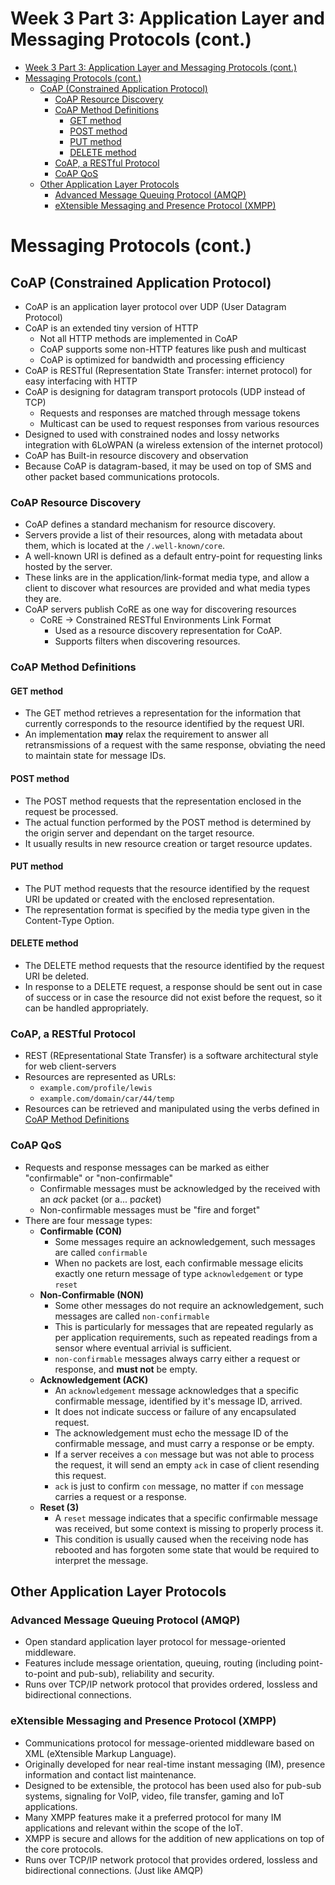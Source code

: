 # Week 3 Part 3: Application Layer and Messaging Protocols (cont.)

- [Week 3 Part 3: Application Layer and Messaging Protocols (cont.)](#week-3-part-3-application-layer-and-messaging-protocols-cont)
- [Messaging Protocols (cont.)](#messaging-protocols-cont)
  - [CoAP (Constrained Application Protocol)](#coap-constrained-application-protocol)
    - [CoAP Resource Discovery](#coap-resource-discovery)
    - [CoAP Method Definitions](#coap-method-definitions)
      - [GET method](#get-method)
      - [POST method](#post-method)
      - [PUT method](#put-method)
      - [DELETE method](#delete-method)
    - [CoAP, a RESTful Protocol](#coap-a-restful-protocol)
    - [CoAP QoS](#coap-qos)
  - [Other Application Layer Protocols](#other-application-layer-protocols)
    - [Advanced Message Queuing Protocol (AMQP)](#advanced-message-queuing-protocol-amqp)
    - [eXtensible Messaging and Presence Protocol (XMPP)](#extensible-messaging-and-presence-protocol-xmpp)

# Messaging Protocols (cont.)

## CoAP (Constrained Application Protocol)
- CoAP is an application layer protocol over UDP (User Datagram Protocol)
- CoAP is an extended tiny version of HTTP
  - Not all HTTP methods are implemented in CoAP
  - CoAP supports some non-HTTP features like push and multicast
  - CoAP is optimized for bandwidth and processing efficiency
- CoAP is RESTful (Representation State Transfer: internet protocol) for easy interfacing with HTTP
- CoAP is designing for datagram transport protocols (UDP instead of TCP)
  - Requests and responses are matched through message tokens
  - Multicast can be used to request responses from various resources
- Designed to used with constrained nodes and lossy networks integration with 6LoWPAN (a wireless extension of the internet protocol)
- CoAP has Built-in resource discovery and observation
- Because CoAP is datagram-based, it may be used on top of SMS and other packet based communications protocols.

### CoAP Resource Discovery
- CoAP defines a standard mechanism for resource discovery.
- Servers provide a list of their resources, along with metadata about them, which is located at the `/.well-known/core`.
- A well-known URI is defined as a default entry-point for requesting links hosted by the server.
- These links are in the application/link-format media type, and allow a client to discover what resources are provided and what media types they are.
- CoAP servers publish CoRE as one way for discovering resources
  - CoRE -> Constrained RESTful Environments Link Format
    - Used as a resource discovery representation for CoAP.
    - Supports filters when discovering resources.

### CoAP Method Definitions

#### GET method
- The GET method retrieves a representation for the information that currently corresponds to the resource identified by the request URI.
- An implementation **may** relax the requirement to answer all retransmissions of a request with the same response, obviating the need to maintain state for message IDs.

#### POST method
- The POST method requests that the representation enclosed in the request be processed. 
- The actual function performed by the POST method is determined by the origin server and dependant on the target resource.
- It usually results in new resource creation or target resource updates.

#### PUT method
- The PUT method requests that the resource identified by the request URI be updated or created with the enclosed representation.
- The representation format is specified by the media type given in the Content-Type Option.

#### DELETE method
- The DELETE method requests that the resource identified by the request URI be deleted.
- In response to a DELETE request, a response should be sent out in case of success or in case the resource did not exist before the request, so it can be handled appropriately.

### CoAP, a RESTful Protocol
- REST (REpresentational State Transfer) is a software architectural style for web client-servers
- Resources are represented as URLs:
  - `example.com/profile/lewis`
  - `example.com/domain/car/44/temp`
- Resources can be retrieved and manipulated using the verbs defined in [CoAP Method Definitions](#coap-method-definitions)

### CoAP QoS
- Requests and response messages can be marked as either "confirmable" or "non-confirmable"
  - Confirmable messages must be acknowledged by the received with an *ack* packet (or a... p*ack*et)
  - Non-confirmable messages must be "fire and forget"
- There are four message types:
  - **Confirmable (CON)**
    - Some messages require an acknowledgement, such messages are called `confirmable`
    - When no packets are lost, each confirmable message elicits exactly one return message of type `acknowledgement` or type `reset`
  - **Non-Confirmable (NON)**
    - Some other messages do not require an acknowledgement, such messages are called `non-confirmable`
    - This is particularly for messages that are repeated regularly as per application requirements, such as repeated readings from a sensor where eventual arrivial is sufficient.
    - `non-confirmable` messages always carry either a request or response, and **must not** be empty.
  - **Acknowledgement (ACK)**
    - An `acknowledgement` message acknowledges that a specific confirmable message, identified by it's message ID, arrived. 
    - It does not indicate success or failure of any encapsulated request.
    - The acknowledgement must echo the message ID of the confirmable message, and must carry a response or be empty.
    - If a server receives a `con` message but was not able to process the request, it will send an empty `ack` in case of client resending this request.
    - `ack` is just to confirm `con` message, no matter if `con` message carries a request or a response.
  - **Reset (3)**
    - A `reset` message indicates that a specific confirmable message was received, but some context is missing to properly process it.
    - This condition is usually caused when the receiving node has rebooted and has forgoten some state that would be required to interpret the message.

## Other Application Layer Protocols

### Advanced Message Queuing Protocol (AMQP)
- Open standard application layer protocol for message-oriented middleware.
- Features include message orientation, queuing, routing (including point-to-point and pub-sub), reliability and security.
- Runs over TCP/IP network protocol that provides ordered, lossless and bidirectional connections.

### eXtensible Messaging and Presence Protocol (XMPP)
- Communications protocol for message-oriented middleware based on XML (eXtensible Markup Language).
- Originally developed for near real-time instant messaging (IM), presence information and contact list maintenance.
- Designed to be extensible, the protocol has been used also for pub-sub systems, signaling for VoIP, video, file transfer, gaming and IoT applications.
- Many XMPP features make it a preferred protocol for many IM applications and relevant within the scope of the IoT.
- XMPP is secure and allows for the addition of new applications on top of the core protocols.
- Runs over TCP/IP network protocol that provides ordered, lossless and bidirectional connections. (Just like AMQP)